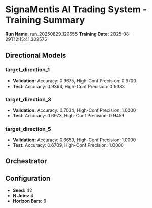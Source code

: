 # SignaMentis AI Trading System - Training Summary

**Run Name:** run_20250829_120655
**Training Date:** 2025-08-29T12:15:41.302575

## Directional Models

### target_direction_1
- **Validation:** Accuracy: 0.9675, High-Conf Precision: 0.9700
- **Test:** Accuracy: 0.9364, High-Conf Precision: 0.9383

### target_direction_3
- **Validation:** Accuracy: 0.7034, High-Conf Precision: 1.0000
- **Test:** Accuracy: 0.6973, High-Conf Precision: 0.9459

### target_direction_5
- **Validation:** Accuracy: 0.6659, High-Conf Precision: 1.0000
- **Test:** Accuracy: 0.6709, High-Conf Precision: 1.0000

## Orchestrator


## Configuration

- **Seed:** 42
- **N Jobs:** 4
- **Horizon Bars:** 6
